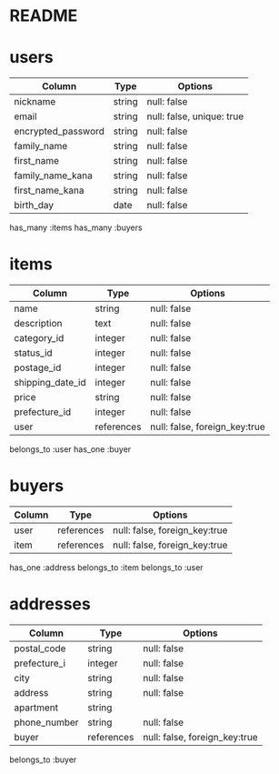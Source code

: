 # README

# users
| Column             | Type    | Options                   |
| ------------------ | ------- | ------------------------- |
| nickname           | string  | null: false               |
| email              | string  | null: false, unique: true |
| encrypted_password | string  | null: false               |
| family_name        | string  | null: false               |
| first_name         | string  | null: false               |
| family_name_kana   | string  | null: false               |
| first_name_kana    | string  | null: false               |
| birth_day          | date    | null: false               |

has_many :items
has_many :buyers


# items
| Column            | Type    | Options     |
| ----------------- | ------- | ----------- |
| name              | string  | null: false |
| description       | text    | null: false |
| category_id       | integer | null: false |
| status_id         | integer | null: false |
| postage_id        | integer | null: false |
| shipping_date_id  | integer | null: false |
| price             | string  | null: false |
| prefecture_id     | integer | null: false |
| user              | references | null: false, foreign_key:true |

belongs_to :user
has_one :buyer


# buyers
| Column           | Type       | Options                       |
| ---------------- | ---------- | ----------------------------- |
| user             | references | null: false, foreign_key:true |
| item             | references |null: false, foreign_key:true  |

has_one :address
belongs_to :item
belongs_to :user


# addresses
| Column            | Type       | Options     |
| ----------------- | ---------- | ----------- |
| postal_code       | string     | null: false  |
| prefecture_i      | integer    | null: false  |
| city              | string     | null: false  |
| address           | string     | null: false  |
| apartment         | string     |              |
| phone_number      | string     | null: false  |
| buyer             | references | null: false, foreign_key:true |

belongs_to :buyer

